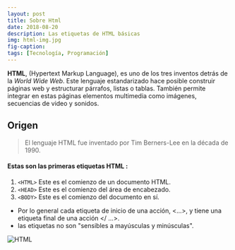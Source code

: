 ```yaml
---
layout: post
title: Sobre Html
date: 2018-08-20
description: Las etiquetas de HTML básicas
img: html-img.jpg 
fig-caption: 
tags: [Tecnología, Programación]
---
```


**HTML**, (Hypertext Markup Language), es uno de los tres inventos detrás de la *World Wide Web*. Este lenguaje estandarizado hace posible construir páginas web y estructurar párrafos, listas o tablas. También permite integrar en estas páginas elementos multimedia como imágenes, secuencias de video y sonidos.

## Origen
 
> El lenguaje HTML fue inventado por Tim Berners-Lee en la década de 1990.

#### Estas son las primeras etiquetas HTML :

1. `<HTML>` 	Este es el comienzo de un documento HTML.
2. `<HEAD>` 	Este es el comienzo del área de encabezado.
3. `<BODY>` 	Este es el comienzo del documento en sí.

* Por lo general cada etiqueta de inicio de una acción, <...>,  y tiene una etiqueta final de una acción </ ...>.
* las etiquetas no son "sensibles a mayúsculas y minúsculas".  

![HTML]({{site.baseurl}}/assets/img/htmlw.jpg=250)
